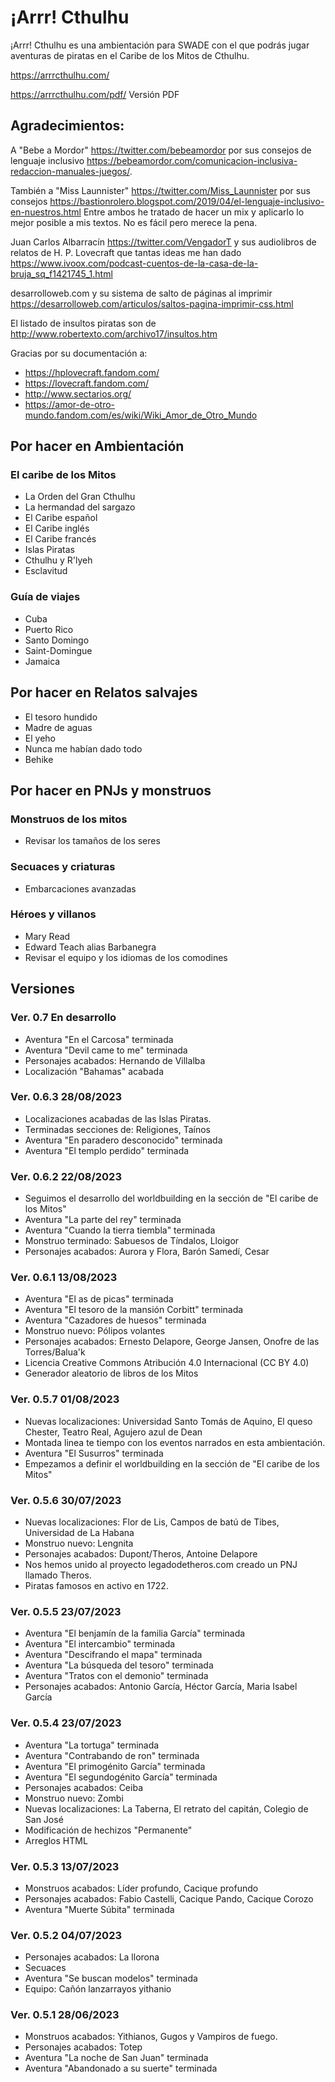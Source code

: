# ¡Arrr! Cthulhu 
¡Arrr! Cthulhu es una ambientación para SWADE con el que podrás jugar aventuras de piratas en el Caribe de los Mitos de Cthulhu.

https://arrrcthulhu.com/

https://arrrcthulhu.com/pdf/ Versión PDF

## Agradecimientos:

A "Bebe a Mordor" https://twitter.com/bebeamordor por sus consejos de lenguaje inclusivo https://bebeamordor.com/comunicacion-inclusiva-redaccion-manuales-juegos/.

También a "Miss Launnister" https://twitter.com/Miss_Launnister por sus consejos https://bastionrolero.blogspot.com/2019/04/el-lenguaje-inclusivo-en-nuestros.html Entre ambos he tratado de hacer un mix y aplicarlo lo mejor posible a mis textos. No es fácil pero merece la pena.

Juan Carlos Albarracín https://twitter.com/VengadorT y sus audiolibros de relatos de H. P. Lovecraft que tantas ideas me han dado https://www.ivoox.com/podcast-cuentos-de-la-casa-de-la-bruja_sq_f1421745_1.html

desarrolloweb.com y su sistema de salto de páginas al imprimir https://desarrolloweb.com/articulos/saltos-pagina-imprimir-css.html

El listado de insultos piratas son de http://www.robertexto.com/archivo17/insultos.htm

Gracias por su documentación a:
* https://hplovecraft.fandom.com/
* https://lovecraft.fandom.com/
* http://www.sectarios.org/
* https://amor-de-otro-mundo.fandom.com/es/wiki/Wiki_Amor_de_Otro_Mundo

## Por hacer en Ambientación
### El caribe de los Mitos
* La Orden del Gran Cthulhu
* La hermandad del sargazo
* El Caribe español
* El Caribe inglés
* El Caribe francés
* Islas Piratas
* Cthulhu y R'lyeh
* Esclavitud

### Guía de viajes
* Cuba
* Puerto Rico
* Santo Domingo
* Saint-Domingue
* Jamaica

## Por hacer en Relatos salvajes
* El tesoro hundido
* Madre de aguas
* El yeho
* Nunca me habían dado todo
* Behike

## Por hacer en PNJs y monstruos

### Monstruos de los mitos
* Revisar los tamaños de los seres

### Secuaces y criaturas
* Embarcaciones avanzadas

### Héroes y villanos
* Mary Read
* Edward Teach alias Barbanegra
* Revisar el equipo y los idiomas de los comodines

## Versiones

### Ver. 0.7 En desarrollo
* Aventura "En el Carcosa" terminada
* Aventura "Devil came to me" terminada
* Personajes acabados: Hernando de Villalba
* Localización "Bahamas" acabada

### Ver. 0.6.3 28/08/2023
* Localizaciones acabadas de las Islas Piratas.
* Terminadas secciones de: Religiones, Taínos
* Aventura "En paradero desconocido" terminada
* Aventura "El templo perdido" terminada

### Ver. 0.6.2 22/08/2023
* Seguimos el desarrollo del worldbuilding en la sección de "El caribe de los Mitos"
* Aventura "La parte del rey" terminada
* Aventura "Cuando la tierra tiembla" terminada
* Monstruo terminado: Sabuesos de Tíndalos, Lloigor
* Personajes acabados: Aurora y Flora, Barón Samedí, Cesar

### Ver. 0.6.1 13/08/2023
* Aventura "El as de picas" terminada 
* Aventura "El tesoro de la mansión Corbitt" terminada
* Aventura "Cazadores de huesos" terminada
* Monstruo nuevo: Pólipos volantes
* Personajes acabados: Ernesto Delapore, George Jansen, Onofre de las Torres/Balua'k
* Licencia Creative Commons Atribución 4.0 Internacional (CC BY 4.0)
* Generador aleatorio de libros de los Mitos

### Ver. 0.5.7 01/08/2023
* Nuevas localizaciones: Universidad Santo Tomás de Aquino, El queso Chester, Teatro Real, Agujero azul de Dean
* Montada linea te tiempo con los eventos narrados en esta ambientación.
* Aventura "El Susurros" terminada
* Empezamos a definir el worldbuilding en la sección de "El caribe de los Mitos"

### Ver. 0.5.6 30/07/2023
* Nuevas localizaciones: Flor de Lis, Campos de batú de Tibes, Universidad de La Habana
* Monstruo nuevo: Lengnita
* Personajes acabados: Dupont/Theros, Antoine Delapore
* Nos hemos unido al proyecto legadodetheros.com creado un PNJ llamado Theros.
* Piratas famosos en activo en 1722.

### Ver. 0.5.5 23/07/2023
* Aventura "El benjamín de la familia García" terminada
* Aventura "El intercambio" terminada
* Aventura "Descifrando el mapa" terminada
* Aventura "La búsqueda del tesoro" terminada
* Aventura "Tratos con el demonio" terminada
* Personajes acabados: Antonio García, Héctor García, Maria Isabel García

### Ver. 0.5.4 23/07/2023
* Aventura "La tortuga" terminada
* Aventura "Contrabando de ron" terminada
* Aventura "El primogénito García" terminada
* Aventura "El segundogénito García" terminada
* Personajes acabados: Ceiba
* Monstruo nuevo: Zombi
* Nuevas localizaciones: La Taberna, El retrato del capitán, Colegio de San José
* Modificación de hechizos "Permanente"
* Arreglos HTML

### Ver. 0.5.3 13/07/2023
* Monstruos acabados: Líder profundo, Cacique profundo
* Personajes acabados: Fabio Castelli, Cacique Pando, Cacique Corozo
* Aventura "Muerte Súbita" terminada

### Ver. 0.5.2 04/07/2023
* Personajes acabados: La llorona
* Secuaces
* Aventura "Se buscan modelos" terminada
* Equipo: Cañón lanzarrayos yithanio

### Ver. 0.5.1 28/06/2023
* Monstruos acabados: Yithianos, Gugos y Vampiros de fuego.
* Personajes acabados: Totep
* Aventura "La noche de San Juan" terminada
* Aventura "Abandonado a su suerte" terminada 